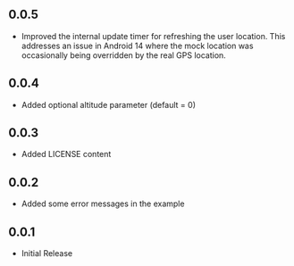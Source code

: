 
## 0.0.5
* Improved the internal update timer for refreshing the user location. This addresses an issue in Android 14 where the mock location was occasionally being overridden by the real GPS location.

## 0.0.4

* Added optional altitude parameter (default = 0)

## 0.0.3

* Added LICENSE content

## 0.0.2

* Added some error messages in the example

## 0.0.1

* Initial Release


